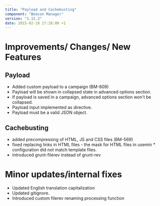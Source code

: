 ```yaml
---
title: "Payload and Cachebusting"
component: "Beacon Manager"
version: "1.11.2"
date: 2015-02-18 17:28:00 +1
---
```

# Improvements/ Changes/ New Features

## Payload

* Added custom payload to a campaign (BM-809)
* Payload will be shown in collapsed state in advanced options section.
* If payload is saved in a campaign, advanced options section won't be collapsed.
* Payload input implemented as directive.
* Payload must be a valid JSON object.

## Cachebusting
* added precompressing of HTML, JS and CSS files (BM-569)
* fixed replacing links in HTML files - the mask for HTML files in usemin * configuration did not match template files.
* introduced grunt-filerev instead of grunt-rev

# Minor updates/internal fixes

* Updated English translation capitalization
* Updated gitignore.
* Introduced custom filerev renaming processing function